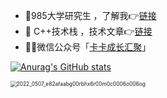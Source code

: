 - 🧐985大学研究生 ，了解我👉[链接](https://mp.weixin.qq.com/s/7g-udFr5KpgzbG0ly7IExw)
- 🤞 C++技术栈 ，技术文章👉[链接](https://mp.weixin.qq.com/s/nar9tAnjRjiTh8PMANz_EA)
- 🤝🏻微信公众号「[卡卡成长汇聚](https://cdn.jsdelivr.net/gh/CARLOSGP2021/myFigures/img/202203291453021.png)」

[![Anurag's GitHub stats](https://github-readme-stats.vercel.app/api?username=CARLOSGP2021)](https://github.com/anuraghazra/github-readme-stats)

<img src="https://cdn.jsdelivr.net/gh/CARLOSGP2021/myFigures/img/202205231608427.gif" alt="2022_0507_e82afaabg00rbhx6r00m0c0006o006og" style="zoom:60%;" />